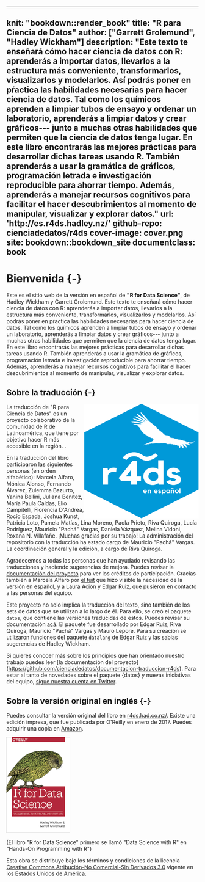 
---
knit: "bookdown::render_book"
title: "R para Ciencia de Datos"
author: ["Garrett Grolemund", "Hadley Wickham"]
description: "Este texto te enseñará cómo hacer ciencia de datos con R: aprenderás a importar datos, llevarlos a la estructura más conveniente, transformarlos, visualizarlos y modelarlos. Así podrás poner en pŕactica las habilidades necesarias para hacer ciencia de datos.
Tal como los químicos aprenden a limpiar tubos de ensayo y ordenar un laboratorio, aprenderás a limpiar datos y crear gráficos--- junto a muchas otras habilidades que permiten que la ciencia de datos tenga lugar. En este libro encontrarás las mejores prácticas para desarrollar dichas tareas usando R.
También aprenderás a usar la gramática de gráficos, programación letrada e investigación reproducible para ahorrar tiempo. Además, aprenderás a manejar recursos cognitivos para facilitar el hacer descubrimientos al momento de manipular, visualizar y explorar datos."
url: 'http\://es.r4ds.hadley.nz/'
github-repo: cienciadedatos/r4ds
cover-image: cover.png
site: bookdown::bookdown_site
documentclass: book
---

# Bienvenida {-}

Este es el sitio web de la versión en español de __"R for Data Science"__, de Hadley Wickham y Garrett Grolemund. Este texto te enseñará cómo hacer ciencia de datos con R: aprenderás a importar datos, llevarlos a la estructura más conveniente, transformarlos, visualizarlos y modelarlos. Así podrás poner en pŕactica las habilidades necesarias para hacer ciencia de datos. Tal como los químicos aprenden a limpiar tubos de ensayo y ordenar un laboratorio, aprenderás a limpiar datos y crear gráficos--- junto a muchas otras habilidades que permiten que la ciencia de datos tenga lugar. En este libro encontrarás las mejores prácticas para desarrollar dichas tareas usando R. También aprenderás a usar la gramática de gráficos, programación letrada e investigación reproducible para ahorrar tiempo. Además, aprenderás a manejar recursos cognitivos para facilitar el hacer descubrimientos al momento de manipular, visualizar y explorar datos.

## Sobre la traducción {-}

<img src="hex_r4ds-es.png" width="300" height="300" align="right" alt="Hex logo" />

La traducción de "R para Ciencia de Datos" es un proyecto colaborativo de la comunidad de R de Latinoamérica, que tiene por objetivo hacer R más accesible en la región. .

En la traducción del libro participaron las siguientes personas (en orden alfabético): Marcela Alfaro, Mónica Alonso, Fernando Álvarez, Zulemma Bazurto, Yanina Bellini, Juliana Benítez, María Paula Caldas, Elio Campitelli, Florencia D'Andrea, Rocío Espada, Joshua Kunst, Patricia Loto, Pamela Matías, Lina Moreno, Paola Prieto, Riva Quiroga, Lucía Rodríguez, Mauricio "Pachá" Vargas, Daniela Vázquez, Melina Vidoni, Roxana N. Villafañe. ¡Muchas gracias por su trabajo! La administración del repositorio con la traducción ha estado cargo de Mauricio "Pachá" Vargas. La coordinación general y la edición, a cargo de Riva Quiroga.

Agradecemos a todas las personas que han ayudado revisando las traducciones y haciendo sugerencias de mejora. Puedes revisar la [documentación del proyecto](https://github.com/cienciadedatos/documentacion-traduccion-r4ds/blob/master/creditos-participacion.md) para ver los créditos de participación. Gracias también a Marcela Alfaro por [el tuit](https://twitter.com/Fichulina/status/943509009318981633) que hizo visible la necesidad de la versión en español, y a Laura Ación y Edgar Ruiz, que pusieron en contacto a las personas del equipo. 

Este proyecto no solo implica la traducción del texto, sino también de los sets de datos que se utilizan a lo largo de él. Para ello, se creó el paquete `datos`, que contiene las versiones traducidas de estos. Puedes revisar su documentación [acá](https://cienciadedatos.github.io/datos). El paquete fue desarrollado por Edgar Ruiz, Riva Quiroga, Mauricio "Pachá"  Vargas y Mauro Lepore. Para su creación se utilizaron funciones del paquete `datalang` de Edgar Ruiz y las sabias sugerencias de Hadley Wickham.  

Si quieres conocer más sobre los principios que han orientado nuestro trabajo puedes leer [la documentación del proyecto] (https://github.com/cienciadedatos/documentacion-traduccion-r4ds). Para estar al tanto de novedades sobre el paquete {datos} y nuevas iniciativas del equipo, [sigue nuestra cuenta en Twitter](https://twitter.com/R4DS_es).

## Sobre la versión original en inglés {-}

Puedes consultar la versión original del libro en [r4ds.had.co.nz/](http://r4ds.had.co.nz/). Existe una edición impresa, que fue publicada por O'Reilly en enero de 2017. Puedes adquirir una copia en [Amazon](http://amzn.to/2aHLAQ1).

<img src="cover.png" height="250" alt="Cover image" />

(El libro "R for Data Science" primero se llamó "Data Science with R" en "Hands-On Programming with R")

Esta obra se distribuye bajo los términos y condiciones de la licencia [Creative Commons Atribución-No Comercial-Sin Derivados 3.0](http://creativecommons.org/licenses/by-nc-nd/3.0/us/) vigente en los Estados Unidos de América.
